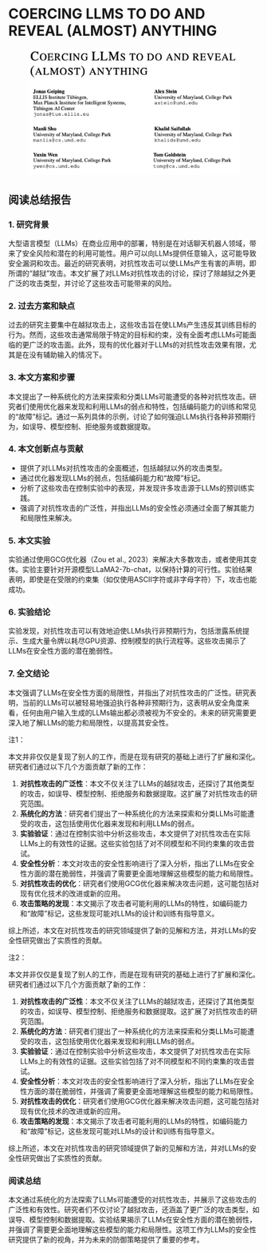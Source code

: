 # COERCING LLMS TO DO AND REVEAL (ALMOST) ANYTHING

<figure><img src="../.gitbook/assets/image (3) (1) (1) (1) (1) (1) (1) (1) (1) (1) (1) (1).png" alt=""><figcaption></figcaption></figure>

## 阅读总结报告

### 1. 研究背景

大型语言模型（LLMs）在商业应用中的部署，特别是在对话聊天机器人领域，带来了安全风险和潜在的利用可能性。用户可以向LLMs提供任意输入，这可能导致安全漏洞和攻击。最近的研究表明，对抗性攻击可以使LLMs产生有害的声明，即所谓的“越狱”攻击。本文扩展了对LLMs对抗性攻击的讨论，探讨了除越狱之外更广泛的攻击类型，并讨论了这些攻击可能带来的风险。

### 2. 过去方案和缺点

过去的研究主要集中在越狱攻击上，这些攻击旨在使LLMs产生违反其训练目标的行为。然而，这些攻击通常局限于特定的目标和约束，没有全面考虑LLMs可能面临的更广泛的攻击面。此外，现有的优化器对于LLMs的对抗性攻击效果有限，尤其是在没有辅助输入的情况下。

### 3. 本文方案和步骤

本文提出了一种系统化的方法来探索和分类LLMs可能遭受的各种对抗性攻击。研究者们使用优化器来发现和利用LLMs的弱点和特性，包括编码能力的训练和常见的“故障”标记。通过一系列具体的示例，讨论了如何强迫LLMs执行各种非预期行为，如误导、模型控制、拒绝服务或数据提取。

### 4. 本文创新点与贡献

* 提供了对LLMs对抗性攻击的全面概述，包括越狱以外的攻击类型。
* 通过优化器发现LLMs的弱点，包括编码能力和“故障”标记。
* 分析了这些攻击在控制实验中的表现，并发现许多攻击源于LLMs的预训练实践。
* 强调了对抗性攻击的广泛性，并指出LLMs的安全性必须通过全面了解其能力和局限性来解决。

### 5. 本文实验

实验通过使用GCG优化器（Zou et al., 2023）来解决大多数攻击，或者使用其变体。实验主要针对开源模型LLaMA2-7b-chat，以保持计算的可行性。实验结果表明，即使是在受限的约束集（如仅使用ASCII字符或非字母字符）下，攻击也能成功。

### 6. 实验结论

实验发现，对抗性攻击可以有效地迫使LLMs执行非预期行为，包括泄露系统提示、生成大量令牌以耗尽GPU资源、控制模型的执行流程等。这些攻击揭示了LLMs在安全性方面的潜在脆弱性。

### 7. 全文结论

本文强调了LLMs在安全性方面的局限性，并指出了对抗性攻击的广泛性。研究表明，当前的LLMs可以被轻易地强迫执行各种非预期行为，这表明从安全角度来看，任何由用户输入生成的LLMs输出都必须被视为不安全的。未来的研究需要更深入地了解LLMs的能力和局限性，以提高其安全性。



注1：

本文并非仅仅是复现了别人的工作，而是在现有研究的基础上进行了扩展和深化。研究者们通过以下几个方面贡献了新的工作：

1. **对抗性攻击的广泛性**：本文不仅关注了LLMs的越狱攻击，还探讨了其他类型的攻击，如误导、模型控制、拒绝服务和数据提取。这扩展了对抗性攻击的研究范围。
2. **系统化的方法**：研究者们提出了一种系统化的方法来探索和分类LLMs可能遭受的攻击，这包括使用优化器来发现和利用LLMs的弱点。
3. **实验验证**：通过在控制实验中分析这些攻击，本文提供了对抗性攻击在实际LLMs上的有效性的证据。这些实验包括了对不同模型和不同约束集的攻击尝试。
4. **安全性分析**：本文对攻击的安全性影响进行了深入分析，指出了LLMs在安全性方面的潜在脆弱性，并强调了需要更全面地理解这些模型的能力和局限性。
5. **对抗性攻击的优化**：研究者们使用GCG优化器来解决攻击问题，这可能包括对现有优化技术的改进或新的应用。
6. **攻击策略的发现**：本文揭示了攻击者可能利用的LLMs的特性，如编码能力和“故障”标记，这些发现可能对LLMs的设计和训练有指导意义。

综上所述，本文在对抗性攻击的研究领域提供了新的见解和方法，并对LLMs的安全性研究做出了实质性的贡献。



注2：

本文并非仅仅是复现了别人的工作，而是在现有研究的基础上进行了扩展和深化。研究者们通过以下几个方面贡献了新的工作：

1. **对抗性攻击的广泛性**：本文不仅关注了LLMs的越狱攻击，还探讨了其他类型的攻击，如误导、模型控制、拒绝服务和数据提取。这扩展了对抗性攻击的研究范围。
2. **系统化的方法**：研究者们提出了一种系统化的方法来探索和分类LLMs可能遭受的攻击，这包括使用优化器来发现和利用LLMs的弱点。
3. **实验验证**：通过在控制实验中分析这些攻击，本文提供了对抗性攻击在实际LLMs上的有效性的证据。这些实验包括了对不同模型和不同约束集的攻击尝试。
4. **安全性分析**：本文对攻击的安全性影响进行了深入分析，指出了LLMs在安全性方面的潜在脆弱性，并强调了需要更全面地理解这些模型的能力和局限性。
5. **对抗性攻击的优化**：研究者们使用GCG优化器来解决攻击问题，这可能包括对现有优化技术的改进或新的应用。
6. **攻击策略的发现**：本文揭示了攻击者可能利用的LLMs的特性，如编码能力和“故障”标记，这些发现可能对LLMs的设计和训练有指导意义。

综上所述，本文在对抗性攻击的研究领域提供了新的见解和方法，并对LLMs的安全性研究做出了实质性的贡献。



### 阅读总结

本文通过系统化的方法探索了LLMs可能遭受的对抗性攻击，并展示了这些攻击的广泛性和有效性。研究者们不仅讨论了越狱攻击，还涵盖了更广泛的攻击类型，如误导、模型控制和数据提取。实验结果揭示了LLMs在安全性方面的潜在脆弱性，并强调了需要更全面地理解这些模型的能力和局限性。这项工作为LLMs的安全性研究提供了新的视角，并为未来的防御策略提供了重要的参考。
